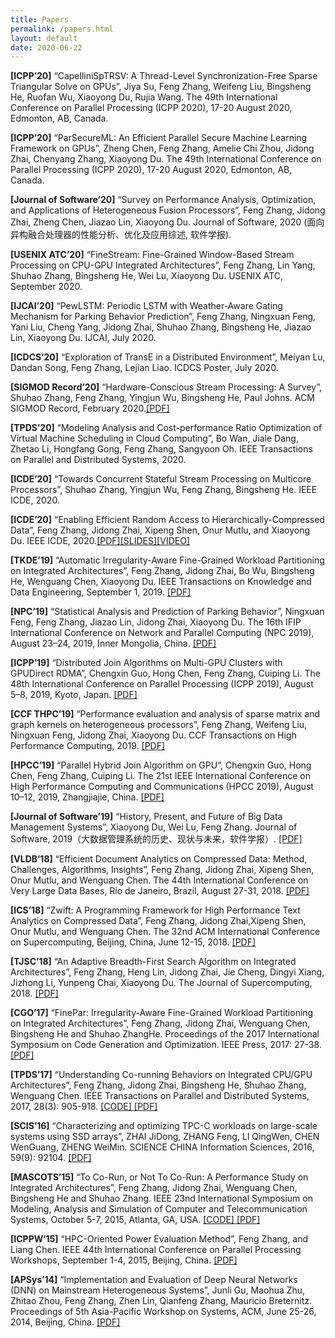 ```yaml
---
title: Papers
permalink: /papers.html
layout: default
date: 2020-06-22
---
```


**[ICPP’20]** “CapelliniSpTRSV: A Thread-Level Synchronization-Free Sparse Triangular Solve on GPUs”, Jiya Su, Feng Zhang, Weifeng Liu, Bingsheng He, Ruofan Wu, Xiaoyong Du, Rujia Wang. The 49th International Conference on Parallel Processing (ICPP 2020), 17-20 August 2020, Edmonton, AB, Canada.

**[ICPP’20]** “ParSecureML: An Efficient Parallel Secure Machine Learning Framework on GPUs”, Zheng Chen, Feng Zhang, Amelie Chi Zhou, Jidong Zhai, Chenyang Zhang, Xiaoyong Du. The 49th International Conference on Parallel Processing (ICPP 2020), 17-20 August 2020, Edmonton, AB, Canada.

**[Journal of Software’20]** “Survey on Performance Analysis, Optimization, and Applications of Heterogeneous Fusion Processors”, Feng Zhang, Jidong Zhai, Zheng Chen, Jiazao Lin, Xiaoyong Du. Journal of Software, 2020 (面向异构融合处理器的性能分析、优化及应用综述, 软件学报).

**[USENIX ATC’20]** “FineStream: Fine-Grained Window-Based Stream Processing on CPU-GPU Integrated Architectures”, Feng Zhang, Lin Yang, Shuhao Zhang, Bingsheng He, Wei Lu, Xiaoyong Du. USENIX ATC, September 2020.

**[IJCAI’20]** “PewLSTM: Periodic LSTM with Weather-Aware Gating Mechanism for Parking Behavior Prediction”, Feng Zhang, Ningxuan Feng, Yani Liu, Cheng Yang, Jidong Zhai, Shuhao Zhang, Bingsheng He, Jiazao Lin, Xiaoyong Du. IJCAI, July 2020.

**[ICDCS’20]** “Exploration of TransE in a Distributed Environment”, Meiyan Lu, Dandan Song, Feng Zhang, Lejian Liao. ICDCS Poster, July 2020.

**[SIGMOD Record’20]** “Hardware-Conscious Stream Processing: A Survey”, Shuhao Zhang, Feng Zhang, Yingjun Wu, Bingsheng He, Paul Johns. ACM SIGMOD Record, February 2020.[[PDF]](https://arxiv.org/pdf/2001.05667.pdf)

**[TPDS’20]** “Modeling Analysis and Cost-performance Ratio Optimization of Virtual Machine Scheduling in Cloud Computing”, Bo Wan, Jiale Dang, Zhetao Li, Hongfang Gong, Feng Zhang, Sangyoon Oh. IEEE Transactions on Parallel and Distributed Systems, 2020.

**[ICDE’20]** “Towards Concurrent Stateful Stream Processing on Multicore Processors”, Shuhao Zhang, Yingjun Wu, Feng Zhang, Bingsheng He. IEEE ICDE, 2020.

**[ICDE’20]** “Enabling Efficient Random Access to Hierarchically-Compressed Data”, Feng Zhang, Jidong Zhai, Xipeng Shen, Onur Mutlu, and Xiaoyong Du. IEEE ICDE, 2020.[[PDF]](https://fengzhangcs.github.io/papers/ICDE_Zhang.pdf)[[SLIDES]](https://fengzhangcs.github.io/slides/70_ICDE_Zhang.pdf)[[VIDEO]](https://youtu.be/XT6JsQ3u2Ks)

**[TKDE’19]** “Automatic Irregularity-Aware Fine-Grained Workload Partitioning on Integrated Architectures”, Feng Zhang, Jidong Zhai, Bo Wu, Bingsheng He, Wenguang Chen, Xiaoyong Du. IEEE Transactions on Knowledge and Data Engineering, September 1, 2019. [[PDF]](http://parasys.cn/wp-content/uploads/2019/09/TKDE.pdf)

**[NPC’19]** “Statistical Analysis and Prediction of Parking Behavior”, Ningxuan Feng, Feng Zhang, Jiazao Lin, Jidong Zhai, Xiaoyong Du. The 16th IFIP International Conference on Network and Parallel Computing (NPC 2019), August 23–24, 2019, Inner Mongolia, China. [[PDF]](http://parasys.cn/wp-content/uploads/2019/08/Parking-Behavior-Analysis-and-Prediction.pdf)

**[ICPP’19]** “Distributed Join Algorithms on Multi-GPU Clusters with GPUDirect RDMA”, Chengxin Guo, Hong Chen, Feng Zhang, Cuiping Li. The 48th International Conference on Parallel Processing (ICPP 2019), August 5–8, 2019, Kyoto, Japan. [[PDF]](http://parasys.cn/wp-content/uploads/2019/07/ICPP_final_pdf.pdf)

**[CCF THPC’19]** “Performance evaluation and analysis of sparse matrix and graph kernels on heterogeneous processors”, Feng Zhang, Weifeng Liu, Ningxuan Feng, Jidong Zhai, Xiaoyong Du. CCF Transactions on High Performance Computing, 2019. [[PDF]](https://link.springer.com/article/10.1007/s42514-019-00008-6)

**[HPCC’19]** “Parallel Hybrid Join Algorithm on GPU”, Chengxin Guo, Hong Chen, Feng Zhang, Cuiping Li. The 21st IEEE International Conference on High Performance Computing and Communications (HPCC 2019), August 10–12, 2019, Zhangjiajie, China. [[PDF]](http://parasys.cn/wp-content/uploads/2019/07/Parallel_Hybrid_Join_Algorithm_on_GPU.pdf)

**[Journal of Software’19]** “History, Present, and Future of Big Data Management Systems”, Xiaoyong Du, Wei Lu, Feng Zhang. Journal of Software, 2019（大数据管理系统的历史、现状与未来，软件学报）. [[PDF]](http://parasys.cn/wp-content/uploads/2019/07/zsb.pdf)

**[VLDB’18]** “Efficient Document Analytics on Compressed Data: Method, Challenges, Algorithms, Insights”, Feng Zhang, Jidong Zhai, Xipeng Shen, Onur Mutlu, and Wenguang Chen. The 44th International Conference on Very Large Data Bases, Rio de Janeiro, Brazil, August 27-31, 2018. [[PDF]](https://dl.acm.org/citation.cfm?id=3269466)

**[ICS’18]** “Zwift: A Programming Framework for High Performance Text Analytics on Compressed Data”, Feng Zhang, Jidong Zhai,Xipeng Shen, Onur Mutlu, and Wenguang Chen. The 32nd ACM International Conference on Supercomputing, Beijing, China, June 12-15, 2018. [[PDF]](https://dl.acm.org/citation.cfm?id=3205325)

**[TJSC’18]** “An Adaptive Breadth-First Search Algorithm on Integrated Architectures”, Feng Zhang, Heng Lin, Jidong Zhai, Jie Cheng, Dingyi Xiang, Jizhong Li, Yunpeng Chai, Xiaoyong Du. The Journal of Supercomputing, 2018. [[PDF]](https://link.springer.com/article/10.1007/s11227-018-2525-0)

**[CGO’17]** “FinePar: Irregularity-Aware Fine-Grained Workload Partitioning on Integrated Architectures”, Feng Zhang, Jidong Zhai, Wenguang Chen, Bingsheng He and Shuhao ZhangHe. Proceedings of the 2017 International Symposium on Code Generation and Optimization. IEEE Press, 2017: 27-38. [[PDF]](https://dl.acm.org/citation.cfm?id=3049836)

**[TPDS’17]** “Understanding Co-running Behaviors on Integrated CPU/GPU Architectures”, Feng Zhang, Jidong Zhai, Bingsheng He, Shuhao Zhang, Wenguang Chen. IEEE Transactions on Parallel and Distributed Systems, 2017, 28(3): 905-918. [[CODE] ](https://github.com/zhangfengthu/CoRunBench)[[PDF]](https://ieeexplore.ieee.org/abstract/document/7501903/)

**[SCIS’16]** “Characterizing and optimizing TPC-C workloads on large-scale systems using SSD arrays”, ZHAI JiDong, ZHANG Feng, LI QingWen, CHEN WenGuang, ZHENG WeiMin. SCIENCE CHINA Information Sciences, 2016, 59(9): 92104. [[PDF]](http://link.springer.com/article/10.1007/s11432-015-5383-x)

**[MASCOTS’15]** “To Co-Run, or Not To Co-Run: A Performance Study on Integrated Architectures”, Feng Zhang, Jidong Zhai, Wenguang Chen, Bingsheng He and Shuhao Zhang. IEEE 23nd International Symposium on Modeling, Analysis and Simulation of Computer and Telecommunication Systems, October 5-7, 2015, Atlanta, GA, USA. [[CODE] ](https://github.com/zhangfengthu/CoRunBench)[[PDF]](https://ieeexplore.ieee.org/abstract/document/7330177)

**[ICPPW’15]** “HPC-Oriented Power Evaluation Method”, Feng Zhang, and Liang Chen. IEEE 44th International Conference on Parallel Processing Workshops, September 1-4, 2015, Beijing, China. [[PDF]](https://ieeexplore.ieee.org/document/7349912)

**[APSys’14]** “Implementation and Evaluation of Deep Neural Networks (DNN) on Mainstream Heterogeneous Systems”, Junli Gu, Maohua Zhu, Zhitao Zhou, Feng Zhang, Zhen Lin, Qianfeng Zhang, Mauricio Breternitz. Proceedings of 5th Asia-Pacific Workshop on Systems, ACM, June 25-26, 2014, Beijing, China. [[PDF]](http://dl.acm.org/citation.cfm?id=2637229)

